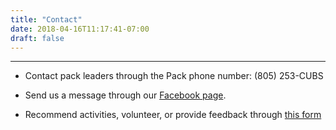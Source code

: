 ```yaml
---
title: "Contact"
date: 2018-04-16T11:17:41-07:00
draft: false
---
```


---

+ Contact pack leaders through the Pack phone number: (805) 253-CUBS

+ Send us a message through our [Facebook page](https://www.facebook.com/pages/Pack-91-of-Orcutt-CA/156572197687589).

+ Recommend activities, volunteer, or provide feedback through [this form](https://goo.gl/forms/VXiXt1n0fxWLlfYp1)
